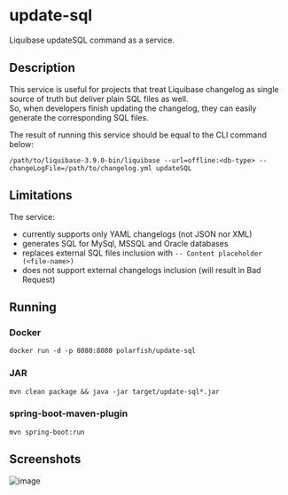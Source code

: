 # update-sql

Liquibase updateSQL command as a service.  

## Description  
This service is useful for projects that treat Liquibase changelog 
as single source of truth but deliver plain SQL files as well.  
So, when developers finish updating the changelog, they can easily generate
the corresponding SQL files.  
  
The result of running this service should be equal to the CLI command below:
```shell script
/path/to/liquibase-3.9.0-bin/liquibase --url=offline:<db-type> --changeLogFile=/path/to/changelog.yml updateSQL
```

## Limitations
The service:
- currently supports only YAML changelogs (not JSON nor XML)
- generates SQL for MySql, MSSQL and Oracle databases
- replaces external SQL files inclusion with `-- Content placeholder (<file-name>)`
- does not support external changelogs inclusion (will result in Bad Request)

## Running

### Docker
```shell script
docker run -d -p 8080:8080 polarfish/update-sql
```

### JAR
```shell script
mvn clean package && java -jar target/update-sql*.jar
```

### spring-boot-maven-plugin
```shell script
mvn spring-boot:run
```

## Screenshots
![image](https://user-images.githubusercontent.com/1070579/81563018-01a21b80-9396-11ea-94ad-d5f3d11c35e7.png)